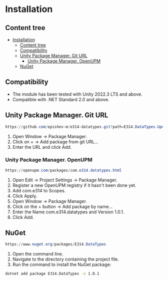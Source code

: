 # Installation

## Content tree

- [Installation](#installation)
  - [Content tree](#content-tree)
  - [Compatibility](#compatibility)
  - [Unity Package Manager. Git URL](#unity-package-manager-git-url)
    - [Unity Package Manager. OpenUPM](#unity-package-manager-openupm)
  - [NuGet](#nuget)

## Compatibility

- The module has been tested with Unity 2022.3 LTS and above.
- Compatible with .NET Standard 2.0 and above.

## Unity Package Manager. Git URL

```ps1
https://github.com/epishev-m/e314-datatypes.git?path=E314.DataTypes.Upm/Packages/com.e314.datatypes/#release/1.0.1
```

1. Open Window → Package Manager.
2. Click on + → Add package from git URL...
3. Enter the URL and click Add.

### Unity Package Manager. OpenUPM

```ps1
https://openupm.com/packages/com.e314.datatypes.html
```

1. Open Edit → Project Settings → Package Manager.
2. Register a new OpenUPM registry if it hasn't been done yet.
3. Add com.e314 to Scopes.
4. Click Apply.
5. Open Window → Package Manager.
6. Click on the + button → Add package by name...
7. Enter the Name com.e314.datatypes and Version 1.0.1.
8. Click Add.

## NuGet

```ps1
https://www.nuget.org/packages/E314.DataTypes
```

1. Open the command line.
2. Navigate to the directory containing the project file.
3. Run the command to install the NuGet package:

```sh
dotnet add package E314.DataTypes -v 1.0.1
```
